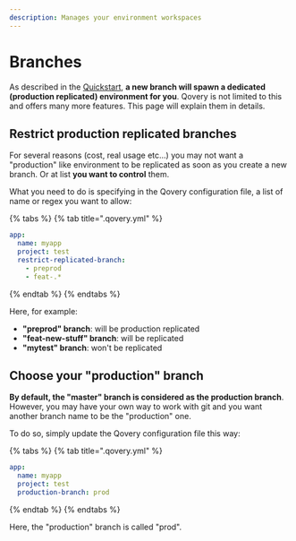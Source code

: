 ```yaml
---
description: Manages your environment workspaces
---
```


# Branches

As described in the [Quickstart](../quickstart/deploy.md#code-a-new-feature), **a new branch will spawn a dedicated \(production replicated\) environment for you**. Qovery is not limited to this and offers many more features. This page will explain them in details.

## Restrict production replicated branches

For several reasons \(cost, real usage etc...\) you may not want a "production" like environment to be replicated as soon as you create a new branch. Or at list **you want to control** them.

What you need to do is specifying in the Qovery configuration file, a list of name or regex you want to allow:

{% tabs %}
{% tab title=".qovery.yml" %}
```yaml
app:
  name: myapp
  project: test
  restrict-replicated-branch:
    - preprod
    - feat-.*
```
{% endtab %}
{% endtabs %}

Here, for example:

* **"preprod" branch**: will be production replicated
* **"feat-new-stuff" branch**: will be replicated
* **"mytest" branch**: won't be replicated

## Choose your "production" branch

**By default, the "master" branch is considered as the production branch**. However, you may have your own way to work with git and you want another branch name to be the "production" one.

To do so, simply update the Qovery configuration file this way:

{% tabs %}
{% tab title=".qovery.yml" %}
```yaml
app:
  name: myapp
  project: test
  production-branch: prod
```
{% endtab %}
{% endtabs %}

Here, the "production" branch is called "prod".

